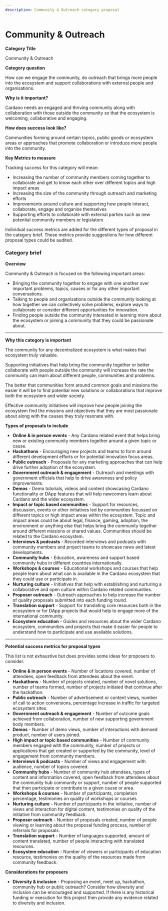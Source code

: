 ```yaml
---
description: Community & Outreach category proposal
---
```


# Community & Outreach

**Category Title**

Community & Outreach

**Category question**

How can we engage the community, do outreach that brings more people into the ecosystem and support collaborations with external people and organisations.

**Why is it important?**

Cardano needs an engaged and thriving community along with collaboration with those outside the community so that the ecosystem is welcoming, collaborative and engaging.

**How does success look like?**

Communities forming around certain topics, public goods or ecosystem areas or approaches that promote collaboration or introduce more people into the community.

**Key Metrics to measure**

Tracking success for this category will mean:

* Increasing the number of community members coming together to collaborate and get to know each other over different topics and high impact areas
* Increasing the size of the community through outreach and marketing efforts
* Improvements around culture and supporting how people interact, collaborate, engage and organise themselves
* Supporting efforts to collaborate with external parties such as new potential community members or legislators



Individual success metrics are added for the different types of proposal in the category brief. These metrics provide suggestions for how different proposal types could be audited.



### **Category brief**

**Overview**

Community & Outreach is focused on the following important areas:

* Bringing the community together to engage with one another over important problems, topics, causes or for any other important conversations.
* Talking to people and organisations outside the community looking at how together we can collectively solve problems, explore ways to collaborate or consider different opportunities for innovation.
* Finding people outside the community interested in learning more about the ecosystem or joining a community that they could be passionate about.

****

**Why this category is important**

The community for any decentralized ecosystem is what makes that ecosystem truly valuable.

Supporting initiatives that help bring the community together or better collaborate with people outside the community will increase the rate the community can learn about different people, communities and problems.

The better that communities form around common goals and missions the easier it will be to find potential new solutions or collaborations that improve both the ecosystem and wider society.

Effective community initiatives will improve how people joining the ecosystem find the missions and objectives that they are most passionate about along with the causes they truly resonate with.



**Types of proposals to include**

* **Online & in person events** - Any Cardano related event that helps bring new or existing community members together around a given topic or cause.
* **Hackathons** - Encouraging new projects and teams to form around different development efforts or for potential innovation focus areas.
* **Public outreach** - Proposals for any marketing approaches that can help drive further adoption of the ecosystem.
* **Government outreach & engagement** - Outreach and meetings with government officials that help to drive awareness and policy improvements.
* **Demos** - Demo tutorials, videos and content showcasing Cardano functionality or DApp features that will help newcomers learn about Cardano and the wider ecosystem.
* **Impact or topic based communities** - Support for resources, discussion, events or other initiatives led by communities focussed on different topics or high impact areas within the ecosystem. Topic and impact areas could be about legal, finance, gaming, adoption, the environment or anything else that helps bring the community together around different missions or shared values. Communities should be related to the Cardano ecosystem.
* **Interviews & podcasts** - Recorded interviews and podcasts with community members and project teams to showcase news and latest developments.
* **Community hubs** - Education, awareness and support based community hubs in different countries internationally.
* **Workshops & courses** - Educational workshops and courses that help people learn about what can is available in the Cardano ecosystem that they could use or participate in.
* **Nurturing culture** - Initiatives that help with establishing and nurturing a collaborative and open culture within Cardano related communities.
* **Proposer outreach** - Outreach approaches to help increase the number of quality proposals submitted into each funding round.
* **Translation support** - Support for translating core resources both in the ecosystem or for DApp projects that would help to engage more of the international community.
* **Ecosystem education** - Guides and resources about the wider Cardano ecosystem, communities and projects that make it easier for people to understand how to participate and use available solutions.

****

**Potential success metrics for proposal types**

This list is not exhaustive but does provides some ideas for proposers to consider.

* **Online & in person events** - Number of locations covered, number of attendees, open feedback from attendees about the event.
* **Hackathons** - Number of projects created, number of novel solutions, number of teams formed, number of projects initiated that continue after the hackathon.
* **Public outreach** - Number of advertisement or content views, number of call to action conversions, percentage increase in traffic for targeted ecosystem sites.
* **Government outreach & engagement** - Number of outcome goals achieved from collaboration, number of new supporting government body members.
* **Demos** - Number of demo views, number of interactions with demoed product, number of users joined.
* **High impact or topic based communities** - Number of community members engaged with the community, number of projects or applications that get created or supported by the community, level of engagement from community members.
* **Interviews & podcasts** - Number of views and engagement with audience, number of topics covered.
* **Community hubs** - Number of community hub attendees, types of content and information covered, open feedback from attendees about the community hub community or support, number of people supported that then participate or contribute to a given cause or area.
* **Workshops & courses** - Number of participants, completion percentage, testimonies on quality of workshops or courses
* **Nurturing culture** - Number of participants in the initiative, number of views and interaction for digital content, testimonies on quality of the initiative from community feedback.
* **Proposer outreach** - Number of proposals created, number of people viewing or learning about the proposal funding process, number of referrals for proposals.
* **Translation support** - Number of languages supported, amount of content translated, number of people interacting with translated resources.
* **Ecosystem education** - Number of viewers or participants of education resource, testimonies on the quality of the resources made from community feedback.



**Considerations for proposers**

* **Diversity & inclusion** - Proposing an event, meet up, hackathon, community hub or public outreach? Consider how diversity and inclusion can be encouraged and supported. If there is any historical funding or execution for this project then provide any evidence related to diversity and inclusion.
